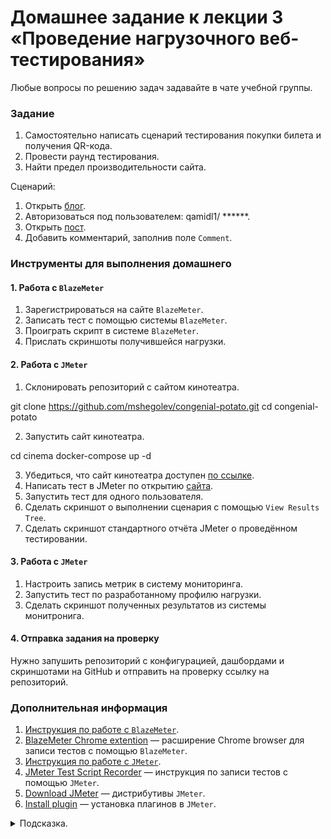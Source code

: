 # Домашнее задание к лекции 3 «Проведение нагрузочного веб-тестирования»

Любые вопросы по решению задач задавайте в чате учебной группы.

### Задание

1. Самостоятельно написать сценарий тестирования покупки билета и получения QR-кода.
2. Провести раунд тестирования.
3. Найти предел производительности сайта.

Сценарий:
1. Открыть [блог](http://qamidhl.x10.mx/wp/).
2. Авторизоваться под пользователем:
    qamidl1/ ******.
3. Открыть [пост](http://qamidhl.x10.mx/wp/).
4. Добавить комментарий, заполнив поле `Comment`.

### Инструменты для выполнения домашнего

#### 1. Работа с `BlazeMeter`

1. Зарегистрироваться на сайте `BlazeMeter`.
2. Записать тест с помощью системы `BlazeMeter`.
3. Проиграть скрипт в системе `BlazeMeter`.
4. Прислать скриншоты получившейся нагрузки.
    
#### 2.  Работа с `JMeter`

1. Склонировать репозиторий с сайтом кинотеатра.
    
git clone https://github.com/mshegolev/congenial-potato.git
cd congenial-potato

2. Запустить сайт кинотеатра.
    
cd cinema
docker-compose up -d

3. Убедиться, что сайт кинотеатра доступен [по ссылке](http://localhost:8000/).
4. Написать тест в JMeter по открытию [сайта](http://localhost:8000/).
5. Запустить тест для одного пользователя.
6. Сделать скриншот о выполнении сценария с помощью `View Results Tree`.
7. Сделать скриншот стандартного отчёта JMeter о проведённом тестировании.
    
#### 3.  Работа с `JMeter`

1. Настроить запись метрик в систему мониторинга.
2. Запустить тест по разработанному профилю нагрузки.
3. Сделать скриншот полученных результатов из системы монитронига.

#### 4.  Отправка задания на проверку

   Нужно запушить репозиторий с конфигурацией, дашбордами и скриншотами на GitHub и отправить на проверку ссылку на репозиторий.

### Дополнительная информация
1. [Инструкция по работе с `BlazeMeter`](https://www.blazemeter.com/).
2. [BlazeMeter Chrome extention](https://chrome.google.com/webstore/detail/blazemeter-the-continuous/mbopgmdnpcbohhpnfglgohlbhfongabi) — расширение Chrome browser для записи тестов c помощью `BlazeMeter`.
3. [Инструкция по работе с `JMeter`](https://jmeter.apache.org/).
4. [JMeter Test Script Recorder](https://jmeter.apache.org/usermanual/jmeter_proxy_step_by_step.html) — инструкция по записи тестов с помощью `JMeter`.
5. [Download JMeter](https://jmeter.apache.org/download_jmeter.cgi) — дистрибутивы `JMeter`.
6. [Install plugin](https://jmeter-plugins.org/wiki/PluginsManager/) — установка плагинов в `JMeter`.


<details>
  <summary>Подсказка.</summary>

  Используйте примеры из папки [./jmeter](./jmeter) для запуска теста.
  Если возникнут трудности при установке, используйте инструкцию install_influxdb_jmeter.docx в папке JMeter.
</details>


